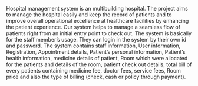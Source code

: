 Hospital management system is an multibuilding hospital. 
The project aims to manage the hospital easily and keep the record of patients and to improve overall operational excellence at
healthcare facilities by enhancing the patient experience. Our system helps to manage a seamless flow of patients right from an 
initial entry point to check out. The system is basically for the staff member’s usage. They can login in the system by their own 
id and password. The system contains staff information, User information, Registration, Appointment details, Patient’s personal 
information, Patient’s health information, medicine details of patient, Room which were allocated for the patients and details of 
the room, patient check out details, total bill of every patients containing medicine fee, doctor fees, service fees, Room price 
and also the type of billing (check, cash or policy through payment).

